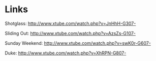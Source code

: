# Links


Shotglass:
http://www.xtube.com/watch.php?v=JnHhH-G307-

Sliding Out:
http://www.xtube.com/watch.php?v=AzsZs-G107-

Sunday Weekend:
http://www.xtube.com/watch.php?v=swK0r-G607-

Duke:
http://www.xtube.com/watch.php?v=XhRPN-G807-

